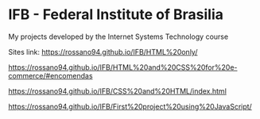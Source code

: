 # IFB - Federal Institute of Brasilia
My projects developed by the Internet Systems Technology course

Sites link:
https://rossano94.github.io/IFB/HTML%20only/

https://rossano94.github.io/IFB/HTML%20and%20CSS%20for%20e-commerce/#encomendas

https://rossano94.github.io/IFB/CSS%20and%20HTML/index.html

https://rossano94.github.io/IFB/First%20project%20using%20JavaScript/
